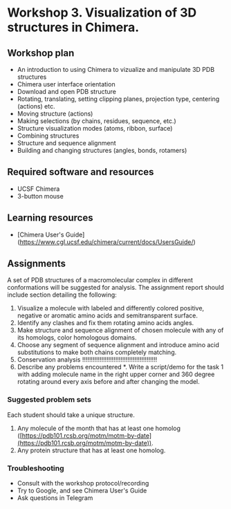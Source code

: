 # Workshop 3. Visualization of 3D structures in Chimera.

## Workshop plan
- An introduction to using Chimera to vizualize and manipulate 3D PDB structures
- Chimera user interface orientation
- Download and open PDB structure
- Rotating, translating, setting clipping planes, projection type, centering (actions) etc.
- Moving structure (actions)
- Making selections (by chains, residues, sequence, etc.)
- Structure visualization modes (atoms, ribbon, surface)
- Combining structures
- Structure and sequence alignment
- Building and changing structures (angles, bonds, rotamers)

## Required software and resources
- UCSF Chimera
- 3-button mouse

## Learning resources
- [Chimera User's Guide] (https://www.cgl.ucsf.edu/chimera/current/docs/UsersGuide/)

## Assignments

A set of PDB structures of a macromolecular complex in different conformations will be suggested for analysis. The assignment report should include section detailing the following:

1. Visualize a molecule with labeled and differently colored positive, negative or aromatic amino acids and semitransparent surface.
2. Identify any clashes and fix them rotating amino acids angles.
3. Make structure and sequence alignment of chosen molecule with any of its homologs, color homologous domains.
4. Choose any segment of sequence alignment and introduce amino acid substitutions to make both chains completely matching.
5. Conservation analysis  !!!!!!!!!!!!!!!!!!!!!!!!!!!!!!!!!!!!!!!!!!!
6. Describe any problems encountered
*. Write a script/demo for the task 1 with adding molecule name in the right upper corner and 360 degree rotating around every axis before and after changing the model.

### Suggested problem sets
Each student should take a unique structure.
1. Any molecule of the month that has at least one homolog ([https://pdb101.rcsb.org/motm/motm-by-date](https://pdb101.rcsb.org/motm/motm-by-date)).
2. Any protein structure that has at least one homolog.

### Troubleshooting
- Consult with the workshop protocol/recording
- Try to Google, and see Chimera User's Guide
- Ask questions in Telegram
